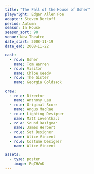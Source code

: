 ```yaml
---
title: "The Fall of the House of Usher"
playwright: Edgar Allen Poe
adaptor: Steven Berkoff
period: Autumn
season: In House
season_sort: 90
venue: New Theatre
date_start: 2008-11-19
date_end: 2008-11-22

cast:
  - role: Usher
    name: Tom Warren
  - role: Visitor
    name: Chloe Keedy
  - role: The Sister
    name: Georgia Goldsack

crew:
  - role: Director
    name: Anthony Lau
  - role: Original Score
    name: Angus MacRae
  - role: Lighting Designer
    name: Matt Leventhall
  - role: Sound Designer
    name: James Herbert
  - role: Set Designer
    name: Alice Vincent
  - role: Costume Designer
    name: Alice Vincent

assets:
  - type: poster
    image: PqZHVnK
---
```

